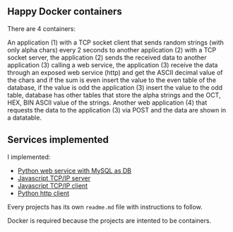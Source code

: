 ## Happy Docker containers

There are 4 containers:

An application (1) with a TCP socket client that sends random strings (with only alpha chars) every 2 seconds to another application (2) with a TCP socket server, the application (2) sends the received data to another application (3) calling a web service, the application (3) receive the data through an exposed web service (http) and get the ASCII decimal value of the chars and if the sum is even insert the value to the even table of the database, if the value is odd the application (3) insert the value to the odd table, database has other tables that store the alpha strings and the OCT, HEX, BIN ASCII value of the strings.
Another web application (4) that requests the data to the application (3) via POST and the data are shown in a datatable.

## Services implemented

I implemented:

- [Python web service with MySQL as DB](https://github.com/DvdCp/python-web-service)
- [Javascript TCP/IP server](https://github.com/DvdCp/server-string-receiver)
- [Javascript TCP/IP client](https://github.com/DvdCp/client-string-sender)
- [Python http client](https://github.com/DvdCp/python-http-client)

Every projects has its own `readme.md` file with instructions to follow.

Docker is required because the projects are intented to be containers.
